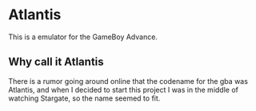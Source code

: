# Atlantis
This is a emulator for the GameBoy Advance.

## Why call it Atlantis
There is a rumor going around online that the codename for the gba was Atlantis, and when I decided to start this project I was in the middle of watching Stargate, so the name seemed to fit.